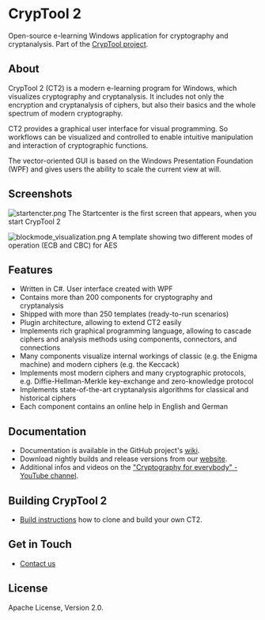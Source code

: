 # CrypTool 2

Open-source e-learning Windows application for cryptography and cryptanalysis. Part of the [CrypTool project](https://www.cryptool.org).

## About

CrypTool 2 (CT2) is a modern e-learning program for Windows, which visualizes cryptography and cryptanalysis. It includes not only the encryption and cryptanalysis of ciphers, but also their basics and the whole spectrum of modern cryptography. 

CT2 provides a graphical user interface for visual programming. So workflows can be visualized and controlled to enable intuitive manipulation and interaction of cryptographic functions.

The vector-oriented GUI is based on the Windows Presentation Foundation (WPF) and gives users the ability to scale the current view at will.

## Screenshots

![startencter.png](https://github.com/CrypToolProject/CrypTool-2/blob/main/documentation/images/startcenter.png)
The Startcenter is the first screen that appears, when you start CrypTool 2

![blockmode_visualization.png](https://github.com/CrypToolProject/CrypTool-2/blob/main/documentation/images/blockmode_visualization.png)
A template showing two different modes of operation (ECB and CBC) for AES

## Features

* Written in C#. User interface created with WPF
* Contains more than 200 components for cryptography and cryptanalysis
* Shipped with more than 250 templates (ready-to-run scenarios)
* Plugin architecture, allowing to extend CT2 easily
* Implements rich graphical programming language, allowing to cascade ciphers and analysis methods using components, connectors, and connections
* Many components visualize internal workings of classic (e.g. the Enigma machine) and modern ciphers (e.g. the Keccack)
* Implements most modern ciphers and many cryptographic protocols, e.g. Diffie-Hellman-Merkle key-exchange and zero-knowledge protocol
* Implements state-of-the-art cryptanalysis algorithms for classical and historical ciphers
* Each component contains an online help in English and German

## Documentation

* Documentation is available in the GitHub project's [wiki](https://github.com/CrypToolProject/CrypTool-2/wiki).
* Download nightly builds and release versions from our [website](https://www.cryptool.org/en/ct2/downloads).
* Additional infos and videos on the ["Cryptography for everybody" - YouTube channel](https://www.youtube.com/c/CrypTool2).

## Building CrypTool 2

* [Build instructions](todo) how to clone and build your own CT2.

## Get in Touch

* [Contact us](https://www.cryptool.org/en/contact)

## License

Apache License, Version 2.0.
